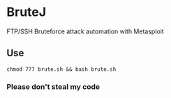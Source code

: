 # BruteJ
FTP/SSH Bruteforce attack automation with Metasploit

## Use

``chmod 777 brute.sh && bash brute.sh``

### Please don't steal my code

